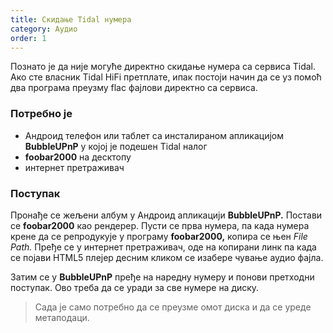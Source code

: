 ```yaml
---
title: Скидање Tidal нумера
category: Аудио
order: 1
---
```


Познато је да није могуће директно скидање нумера са сервиса Tidal. Ако сте власник Tidal HiFi претплате, ипак постоји начин да се уз помоћ два програма преузму flac фајлови директно са сервиса.

### Потребно је

* Андроид телефон или таблет са инсталираном апликацијом **BubbleUPnP** у којој је подешен Tidal налог
* **foobar2000** на десктопу
* интернет претраживач 

### Поступак

Пронађе се жељени албум у Андроид апликацији **BubbleUPnP.** Постави се **foobar2000** као рендерер.
Пусти се прва нумера, па када нумера крене да се репродукује у програму **foobar2000,** копира се њен _File Path._
Пређе се у интернет претраживач, оде на копирани линк па када се појави HTML5 плејер десним кликом се изабере чување аудио фајла.

Затим се у **BubbleUPnP** пређе на наредну нумеру и понови претходни поступак. Ово треба да се уради за све нумере на диску.

> Сада је само потребно да се преузме омот диска и да се уреде метаподаци.
